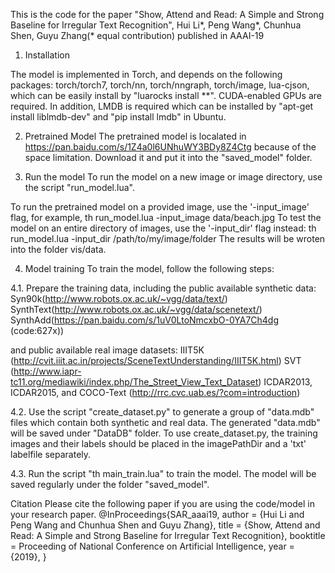 This is the code for the paper
"Show, Attend and Read: A Simple and Strong Baseline for Irregular Text Recognition",
Hui Li*, Peng Wang*, Chunhua Shen, Guyu Zhang(* equal contribution) 
published in AAAI-19

1. Installation

The model is implemented in Torch, and depends on the following packages: torch/torch7, torch/nn, torch/nngraph, torch/image, lua-cjson, which can be easily install by "luarocks install **". CUDA-enabled GPUs are required. In addition, LMDB is required which can be installed by "apt-get install liblmdb-dev" and "pip install lmdb" in Ubuntu.

2. Pretrained Model
The pretrained model is localated in https://pan.baidu.com/s/1Z4a0l6UNhuWY3BDy8Z4Ctg because of the space limitation. Download it and put it into the "saved_model" folder.


3. Run the model
To run the model on a new image or image directory, use the script "run_model.lua". 

To run the pretrained model on a provided image, use the '-input_image' flag, for example,
	th run_model.lua -input_image data/beach.jpg
To test the model on an entire directory of images, use the '-input_dir' flag instead:
	th run_model.lua -input_dir /path/to/my/image/folder
The results will be wroten into the folder vis/data.


4. Model training
To train the model, follow the following steps:

4.1. Prepare the training data, including the public available synthetic data:
        Syn90k(http://www.robots.ox.ac.uk/~vgg/data/text/)
        SynthText(http://www.robots.ox.ac.uk/~vgg/data/scenetext/)
        SynthAdd(https://pan.baidu.com/s/1uV0LtoNmcxbO-0YA7Ch4dg  (code:627x))
   
and public available real image datasets:
        IIIT5K (http://cvit.iiit.ac.in/projects/SceneTextUnderstanding/IIIT5K.html)
        SVT (http://www.iapr-tc11.org/mediawiki/index.php/The_Street_View_Text_Dataset)
        ICDAR2013, ICDAR2015, and COCO-Text (http://rrc.cvc.uab.es/?com=introduction)

4.2. Use the script "create_dataset.py" to generate a group of "data.mdb" files which contain both synthetic and real data. The generated "data.mdb" will be saved under "DataDB" folder. To use create_dataset.py, the training images and their labels should be placed in the imagePathDir and a 'txt' labelfile separately.

4.3. Run the script "th main_train.lua" to train the model. The model will be saved regularly under the folder "saved_model".

Citation
Please cite the following paper if you are using the code/model in your research paper.
@InProceedings{SAR_aaai19,
	author = {Hui Li and Peng Wang and Chunhua Shen and Guyu Zhang},
	title = {Show, Attend and Read: A Simple and Strong Baseline for Irregular Text Recognition},
	booktitle = Proceeding of National Conference on Artificial Intelligence,
	year = {2019},
} 
